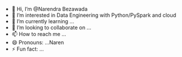 - 👋 Hi, I’m @Narendra Bezawada
- 👀 I’m interested in Data Engineering with Python/PySpark and cloud
- 🌱 I’m currently learning ...
- 💞️ I’m looking to collaborate on ...
- 📫 How to reach me ...
- 😄 Pronouns: ...Naren
- ⚡ Fun fact: ...

<!---
naren-buzz/naren-buzz is a ✨ special ✨ repository because its `README.md` (this file) appears on your GitHub profile.
You can click the Preview link to take a look at your changes.
--->

